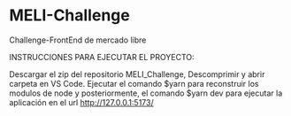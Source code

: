 # MELI-Challenge
Challenge-FrontEnd de mercado libre

INSTRUCCIONES PARA EJECUTAR EL PROYECTO:

Descargar el zip del repositorio MELI_Challenge, Descomprimir y abrir carpeta en VS Code. Ejecutar el comando $yarn para reconstruir los modulos de node y posteriormente, el comando $yarn dev para ejecutar la aplicación en el url http://127.0.0.1:5173/
